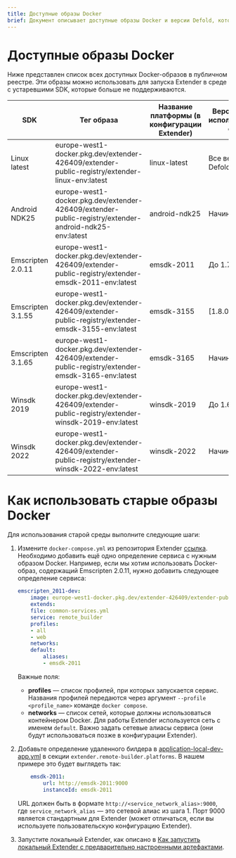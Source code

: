 ```yaml
---
title: Доступные образы Docker
brief: Документ описывает доступные образы Docker и версии Defold, которые их используют
---
```


# Доступные образы Docker

Ниже представлен список всех доступных Docker-образов в публичном реестре. Эти образы можно использовать для запуска Extender в среде с устаревшими SDK, которые больше не поддерживаются.

| SDK               | Тег образа                                                                                                   | Название платформы (в конфигурации Extender)| Версия Defold, использовавшая образ |
|-------------------|--------------------------------------------------------------------------------------------------------------|---------------------------------------------|-------------------------------------|
| Linux latest      | europe-west1-docker.pkg.dev/extender-426409/extender-public-registry/extender-linux-env:latest               | linux-latest                                | Все версии Defold                   |
| Android NDK25     | europe-west1-docker.pkg.dev/extender-426409/extender-public-registry/extender-android-ndk25-env:latest       | android-ndk25                               | Начиная с 1.4.3                     |
| Emscripten 2.0.11 | europe-west1-docker.pkg.dev/extender-426409/extender-public-registry/extender-emsdk-2011-env:latest          | emsdk-2011                                  | До 1.7.0                            |
| Emscripten 3.1.55 | europe-west1-docker.pkg.dev/extender-426409/extender-public-registry/extender-emsdk-3155-env:latest          | emsdk-3155                                  | [1.8.0-1.9.3]                       |
| Emscripten 3.1.65 | europe-west1-docker.pkg.dev/extender-426409/extender-public-registry/extender-emsdk-3165-env:latest          | emsdk-3165                                  | Начиная с 1.9.4                     |
| Winsdk 2019       | europe-west1-docker.pkg.dev/extender-426409/extender-public-registry/extender-winsdk-2019-env:latest         | winsdk-2019                                 | До 1.6.1                            |
| Winsdk 2022       | europe-west1-docker.pkg.dev/extender-426409/extender-public-registry/extender-winsdk-2022-env:latest         | winsdk-2022                                 | Начиная с 1.6.2                     |

# Как использовать старые образы Docker

Для использования старой среды выполните следующие шаги:

1. Измените `docker-compose.yml` из репозитория Extender [ссылка](https://github.com/defold/extender/blob/dev/server/docker/docker-compose.yml). Необходимо добавить ещё одно определение сервиса с нужным образом Docker. Например, если мы хотим использовать Docker-образ, содержащий Emscripten 2.0.11, нужно добавить следующее определение сервиса:
    ```yml
    emscripten_2011-dev:
        image: europe-west1-docker.pkg.dev/extender-426409/extender-public-registry/extender-emsdk-2011-env:latest
        extends:
        file: common-services.yml
        service: remote_builder
        profiles:
        - all
        - web
        networks:
        default:
            aliases:
            - emsdk-2011
    ```
    Важные поля:
    - **profiles** — список профилей, при которых запускается сервис. Названия профилей передаются через аргумент `--profile <profile_name>` команде `docker compose`.
    - **networks** — список сетей, которые должны использоваться контейнером Docker. Для работы Extender используется сеть с именем `default`. Важно задать сетевые алиасы сервиса (они будут использоваться позже в конфигурации Extender).

2. Добавьте определение удаленного билдера в [application-local-dev-app.yml](https://github.com/defold/extender/blob/dev/server/configs/application-local-dev-app.yml) в секции `extender.remote-builder.platforms`. В нашем примере это будет выглядеть так:
    ```yml
        emsdk-2011:
            url: http://emsdk-2011:9000
            instanceId: emsdk-2011
    ```
    URL должен быть в формате `http://<service_network_alias>:9000`, где `service_network_alias` — это сетевой алиас из шага 1. Порт 9000 является стандартным для Extender (может отличаться, если вы используете пользовательскую конфигурацию Extender).

3. Запустите локальный Extender, как описано в [Как запустить локальный Extender с предварительно настроенными артефактами](/manuals/extender-local-setup#how-to-run-local-extender-with-preconfigured-artifacts).
